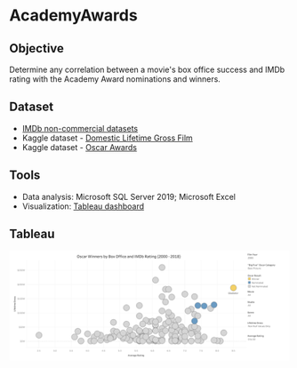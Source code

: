 # AcademyAwards

## Objective
Determine any correlation between a movie's box office success and IMDb rating with the Academy Award nominations and winners.

## Dataset
* [IMDb non-commercial datasets](https://datasets.imdbws.com/)
* Kaggle dataset - [Domestic Lifetime Gross Film](https://www.kaggle.com/datasets/thedevastator/hollywood-movies-domestic-lifetime-gross-and-ran)
* Kaggle dataset - [Oscar Awards](https://www.kaggle.com/datasets/unanimad/the-oscar-award)

## Tools
* Data analysis: Microsoft SQL Server 2019; Microsoft Excel
* Visualization: [Tableau dashboard](https://public.tableau.com/views/TheAcademyAwards/AcademyAwards?:language=en-US&publish=yes&:sid=&:display_count=n&:origin=viz_share_link)

## Tableau

![image](https://github.com/mraibon/AcademyAwards/blob/main/Images/Academy%20Awards%20Dashboard.png?raw=true)
